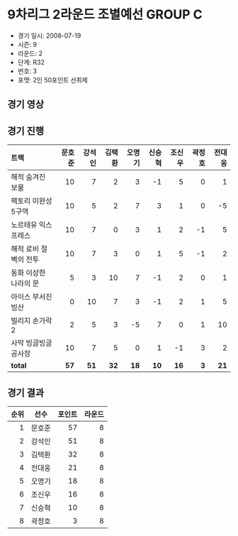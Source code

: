 # 9차리그 2라운드 조별예선 GROUP C

- 경기 일시: 2008-07-19
- 시즌: 9
- 라운드: 2
- 단계: R32
- 번호: 3
- 포맷: 2인 50포인트 선취제





## 경기 영상
## 경기 진행

| 트랙 | 문호준 | 강석인 | 김택환 | 오명기 | 신승혁 | 조신우 | 곽정호 | 전대웅 |
|:---|---:|---:|---:|---:|---:|---:|---:|---:|
| 해적 숨겨진 보물 | 10 | 7 | 2 | 3 | -1 | 5 | 0 | 1 |
| 팩토리 미완성 5구역 | 10 | 5 | 2 | 7 | 3 | 1 | 0 | -5 |
| 노르테유 익스프레스 | 10 | 7 | 0 | 3 | 1 | 2 | -1 | 5 |
| 해적 로비 절벽의 전투 | 10 | 7 | 3 | 0 | 1 | 5 | -1 | 2 |
| 동화 이상한 나라의 문 | 5 | 3 | 10 | 7 | -1 | 2 | 0 | 1 |
| 아이스 부서진 빙산 | 0 | 10 | 7 | 3 | -1 | 2 | 1 | 5 |
| 빌리지 손가락 2 | 2 | 5 | 3 | -5 | 7 | 0 | 1 | 10 |
| 사막 빙글빙글 공사장 | 10 | 7 | 5 | 0 | 1 | -1 | 3 | 2 |
| __total__ | __57__ | __51__ | __32__ | __18__ | __10__ | __16__ | __3__ | __21__ |




## 경기 결과

| 순위 | 선수 | 포인트 | 라운드 |
|---:|:---:|---:|---:|
| 1 | 문호준 | 57 | 8 |
| 2 | 강석인 | 51 | 8 |
| 3 | 김택환 | 32 | 8 |
| 4 | 전대웅 | 21 | 8 |
| 5 | 오명기 | 18 | 8 |
| 6 | 조신우 | 16 | 8 |
| 7 | 신승혁 | 10 | 8 |
| 8 | 곽정호 | 3 | 8 |


